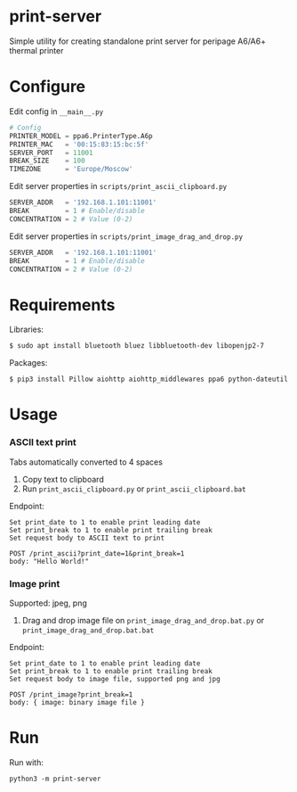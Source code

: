 # print-server

Simple utility for creating standalone print server for peripage A6/A6+ thermal printer

# Configure

Edit config in `__main__.py`
```python
# Config
PRINTER_MODEL = ppa6.PrinterType.A6p
PRINTER_MAC   = '00:15:83:15:bc:5f'
SERVER_PORT   = 11001
BREAK_SIZE    = 100
TIMEZONE      = 'Europe/Moscow'
```

Edit server properties in `scripts/print_ascii_clipboard.py`
```python
SERVER_ADDR   = '192.168.1.101:11001'
BREAK         = 1 # Enable/disable
CONCENTRATION = 2 # Value (0-2)
```

Edit server properties in `scripts/print_image_drag_and_drop.py`
```python
SERVER_ADDR   = '192.168.1.101:11001'
BREAK         = 1 # Enable/disable
CONCENTRATION = 2 # Value (0-2)
```

# Requirements

Libraries:
```bash
$ sudo apt install bluetooth bluez libbluetooth-dev libopenjp2-7
```

Packages:
```
$ pip3 install Pillow aiohttp aiohttp_middlewares ppa6 python-dateutil
```

# Usage

### ASCII text print

Tabs automatically converted to 4 spaces

1. Copy text to clipboard
2. Run `print_ascii_clipboard.py` or `print_ascii_clipboard.bat`

Endpoint:
```
Set print_date to 1 to enable print leading date
Set print_break to 1 to enable print trailing break
Set request body to ASCII text to print

POST /print_ascii?print_date=1&print_break=1
body: "Hello World!"
```

### Image print

Supported: jpeg, png

1. Drag and drop image file on `print_image_drag_and_drop.bat.py` or `print_image_drag_and_drop.bat.bat`

Endpoint:
```
Set print_date to 1 to enable print leading date
Set print_break to 1 to enable print trailing break
Set request body to image file, supported png and jpg

POST /print_image?print_break=1
body: { image: binary image file }
```

# Run

Run with:
```
python3 -m print-server
```
